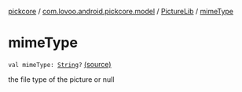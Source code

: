 [pickcore](../../index.md) / [com.lovoo.android.pickcore.model](../index.md) / [PictureLib](index.md) / [mimeType](./mime-type.md)

# mimeType

`val mimeType: `[`String`](https://kotlinlang.org/api/latest/jvm/stdlib/kotlin/-string/index.html)`?` [(source)](https://github.com/lovoo/android-pickpic/blob/master/pickcore/src/main/kotlin/com/lovoo/android/pickcore/model/PictureLib.kt#L12)

the file type of the picture or null

